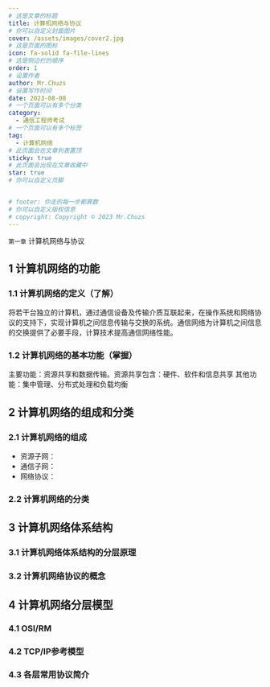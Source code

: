 ```yaml
---
# 这是文章的标题
title: 计算机网络与协议
# 你可以自定义封面图片
cover: /assets/images/cover2.jpg
# 这是页面的图标
icon: fa-solid fa-file-lines
# 这是侧边栏的顺序
order: 1
# 设置作者
author: Mr.Chuzs
# 设置写作时间
date: 2023-08-08
# 一个页面可以有多个分类
category:
  - 通信工程师考试
# 一个页面可以有多个标签
tag:
  - 计算机网络
# 此页面会在文章列表置顶
sticky: true
# 此页面会出现在文章收藏中
star: true
# 你可以自定义页脚


# footer: 你走的每一步都算数
# 你可以自定义版权信息
# copyright: Copyright © 2023 Mr.Chuzs
---
```


`第一章` 计算机网络与协议

<!-- more -->
## 1 计算机网络的功能

### 1.1 计算机网络的定义（了解）

将若干台独立的计算机，通过通信设备及传输介质互联起来，在操作系统和网络协议的支持下，实现计算机之间信息传输与交换的系统。通信网络为计算机之间信息的交换提供了必要手段，计算技术提高通信网络性能。

### 1.2 计算机网络的基本功能（掌握）

主要功能：资源共享和数据传输。资源共享包含：硬件、软件和信息共享
其他功能：集中管理、分布式处理和负载均衡

## 2 计算机网络的组成和分类

### 2.1 计算机网络的组成

- 资源子网：
- 通信子网：
- 网络协议：

### 2.2 计算机网络的分类

## 3 计算机网络体系结构

### 3.1 计算机网络体系结构的分层原理

### 3.2 计算机网络协议的概念

## 4 计算机网络分层模型

### 4.1 OSI/RM

### 4.2 TCP/IP参考模型

### 4.3 各层常用协议简介
